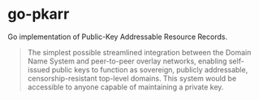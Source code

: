 # go-pkarr

Go implementation of Public-Key Addressable Resource Records.

> The simplest possible streamlined integration between the Domain Name System and peer-to-peer overlay networks,
enabling self-issued public keys to function as sovereign, publicly addressable, censorship-resistant top-level domains.
This system would be accessible to anyone capable of maintaining a private key.
